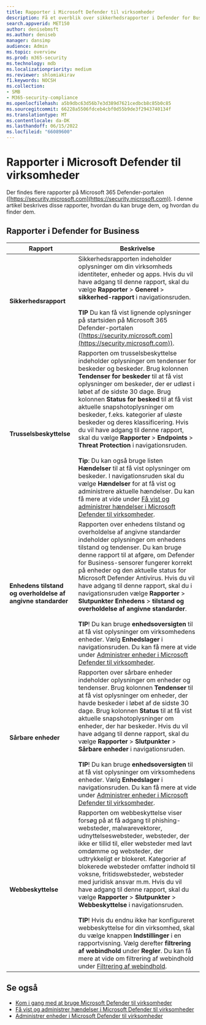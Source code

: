 ```yaml
---
title: Rapporter i Microsoft Defender til virksomheder
description: Få et overblik over sikkerhedsrapporter i Defender for Business. Rapporter viser registrerede trusler, beskeder, sikkerhedsrisici og enhedsstatus.
search.appverid: MET150
author: denisebmsft
ms.author: deniseb
manager: dansimp
audience: Admin
ms.topic: overview
ms.prod: m365-security
ms.technology: mdb
ms.localizationpriority: medium
ms.reviewer: shlomiakirav
f1.keywords: NOCSH
ms.collection:
- SMB
- M365-security-compliance
ms.openlocfilehash: a5b9dbc63d56b7e3d389d7621cedbcb8c85b0c85
ms.sourcegitcommit: 66228a5506fdceb4cbf0d55b9de3f2943740134f
ms.translationtype: MT
ms.contentlocale: da-DK
ms.lasthandoff: 06/15/2022
ms.locfileid: "66089600"
---
```

# <a name="reports-in-microsoft-defender-for-business"></a>Rapporter i Microsoft Defender til virksomheder

Der findes flere rapporter på Microsoft 365 Defender-portalen ([https://security.microsoft.com](https://security.microsoft.com)). I denne artikel beskrives disse rapporter, hvordan du kan bruge dem, og hvordan du finder dem.

## <a name="reports-in-defender-for-business"></a>Rapporter i Defender for Business

|Rapport  |Beskrivelse  |
|---------|---------|
| **Sikkerhedsrapport**  | Sikkerhedsrapporten indeholder oplysninger om din virksomheds identiteter, enheder og apps. Hvis du vil have adgang til denne rapport, skal du vælge **Rapporter** > **Generel** > **sikkerhed-rapport** i navigationsruden. <br/><br/>**TIP** Du kan få vist lignende oplysninger på startsiden på Microsoft 365 Defender-portalen ([https://security.microsoft.com](https://security.microsoft.com)). |
| **Trusselsbeskyttelse**  | Rapporten om trusselsbeskyttelse indeholder oplysninger om tendenser for beskeder og beskeder. Brug kolonnen **Tendenser for beskeder** til at få vist oplysninger om beskeder, der er udløst i løbet af de sidste 30 dage. Brug kolonnen **Status for besked** til at få vist aktuelle snapshotoplysninger om beskeder, f.eks. kategorier af uløste beskeder og deres klassificering. Hvis du vil have adgang til denne rapport, skal du vælge **Rapporter** > **Endpoints** > **Threat Protection** i navigationsruden. <br/><br/>**Tip**: Du kan også bruge listen **Hændelser** til at få vist oplysninger om beskeder. I navigationsruden skal du vælge **Hændelser** for at få vist og administrere aktuelle hændelser. Du kan få mere at vide under [Få vist og administrer hændelser i Microsoft Defender til virksomheder](mdb-view-manage-incidents.md). |
| **Enhedens tilstand og overholdelse af angivne standarder** | Rapporten over enhedens tilstand og overholdelse af angivne standarder indeholder oplysninger om enhedens tilstand og tendenser. Du kan bruge denne rapport til at afgøre, om Defender for Business-sensorer fungerer korrekt på enheder og den aktuelle status for Microsoft Defender Antivirus. Hvis du vil have adgang til denne rapport, skal du i navigationsruden vælge **Rapporter** > **Slutpunkter Enhedens** > **tilstand og overholdelse af angivne standarder**. <br/><br/>**TIP**! Du kan bruge **enhedsoversigten** til at få vist oplysninger om virksomhedens enheder. Vælg **Enhedslager** i navigationsruden. Du kan få mere at vide under [Administrer enheder i Microsoft Defender til virksomheder](mdb-manage-devices.md). |
| **Sårbare enheder** | Rapporten over sårbare enheder indeholder oplysninger om enheder og tendenser. Brug kolonnen **Tendenser** til at få vist oplysninger om enheder, der havde beskeder i løbet af de sidste 30 dage. Brug kolonnen **Status** til at få vist aktuelle snapshotoplysninger om enheder, der har beskeder. Hvis du vil have adgang til denne rapport, skal du vælge **Rapporter** > **Slutpunkter** > **Sårbare enheder** i navigationsruden.<br/><br/>**TIP**! Du kan bruge **enhedsoversigten** til at få vist oplysninger om virksomhedens enheder. Vælg **Enhedslager** i navigationsruden. Du kan få mere at vide under [Administrer enheder i Microsoft Defender til virksomheder](mdb-manage-devices.md). |
| **Webbeskyttelse** | Rapporten om webbeskyttelse viser forsøg på at få adgang til phishing-websteder, malwarevektorer, udnyttelseswebsteder, websteder, der ikke er tillid til, eller websteder med lavt omdømme og websteder, der udtrykkeligt er blokeret. Kategorier af blokerede websteder omfatter indhold til voksne, fritidswebsteder, websteder med juridisk ansvar m.m. Hvis du vil have adgang til denne rapport, skal du vælge **Rapporter** > **Slutpunkter** > **Webbeskyttelse** i navigationsruden.<br/><br/>**TIP**! Hvis du endnu ikke har konfigureret webbeskyttelse for din virksomhed, skal du vælge knappen **Indstillinger** i en rapportvisning. Vælg derefter **filtrering af webindhold** under **Regler**. Du kan få mere at vide om filtrering af webindhold under [Filtrering af webindhold](../defender-endpoint/web-content-filtering.md). |


## <a name="see-also"></a>Se også

- [Kom i gang med at bruge Microsoft Defender til virksomheder](mdb-get-started.md)
- [Få vist og administrer hændelser i Microsoft Defender til virksomheder](mdb-view-manage-incidents.md)
- [Administrer enheder i Microsoft Defender til virksomheder](mdb-manage-devices.md)
